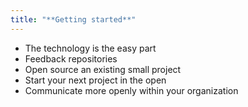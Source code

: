 ```yaml
---
title: "**Getting started**"
---
```


* The technology is the easy part
* Feedback repositories
* Open source an existing small project
* Start your next project in the open
* Communicate more openly within your organization

